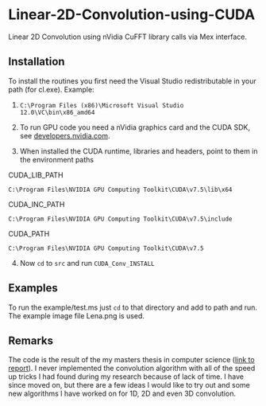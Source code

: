 # Linear-2D-Convolution-using-CUDA
Linear 2D Convolution using nVidia CuFFT library calls via Mex interface.


## Installation

To install the routines you first need the Visual Studio redistributable in your path (for cl.exe). Example:

1. `C:\Program Files (x86)\Microsoft Visual Studio 12.0\VC\bin\x86_amd64`

2. To run GPU code you need a nVidia graphics card and the CUDA SDK, see [developers.nvidia.com](https://developer.nvidia.com/cuda-downloads).

3. When installed the CUDA runtime, libraries and headers, point to them in the environment paths

 CUDA_LIB_PATH
 
 `C:\Program Files\NVIDIA GPU Computing Toolkit\CUDA\v7.5\lib\x64`
 
CUDA_INC_PATH

 `C:\Program Files\NVIDIA GPU Computing Toolkit\CUDA\v7.5\include`
 
 CUDA_PATH
 
 `C:\Program Files\NVIDIA GPU Computing Toolkit\CUDA\v7.5`
 
4. Now `cd` to `src` and run 
`CUDA_Conv_INSTALL`


## Examples

To run the example/test.ms just `cd` to that directory and add to path and run. The example image file Lena.png is used.



## Remarks

The code is the result of the my masters thesis in computer science ([link to report](http://matzjb.se/wp-content/uploads/media/reports/Matz%20JB%20-%20Master_Thesis_Study_of_Convolution_Algorithms_using_CPU_and_Graphics_Hardware%20-%202012_10_22.pdf)). I never implemented the convolution algorithm with all of the speed up tricks I had found during my research because of lack of time. I have since moved on, but there are a few ideas I would like to try out and some new algorithms I have worked on for 1D, 2D and even 3D convolution.

